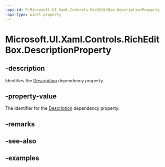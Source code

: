 ```yaml
---
-api-id: P:Microsoft.UI.Xaml.Controls.RichEditBox.DescriptionProperty
-api-type: winrt property
---
```


<!-- Property syntax.
public DependencyProperty DescriptionProperty { get; }
-->

# Microsoft.UI.Xaml.Controls.RichEditBox.DescriptionProperty

## -description

Identifies the [Description](richeditbox_description.md) dependency property.

## -property-value

The identifier for the [Description](richeditbox_description.md) dependency property.

## -remarks

## -see-also

## -examples

